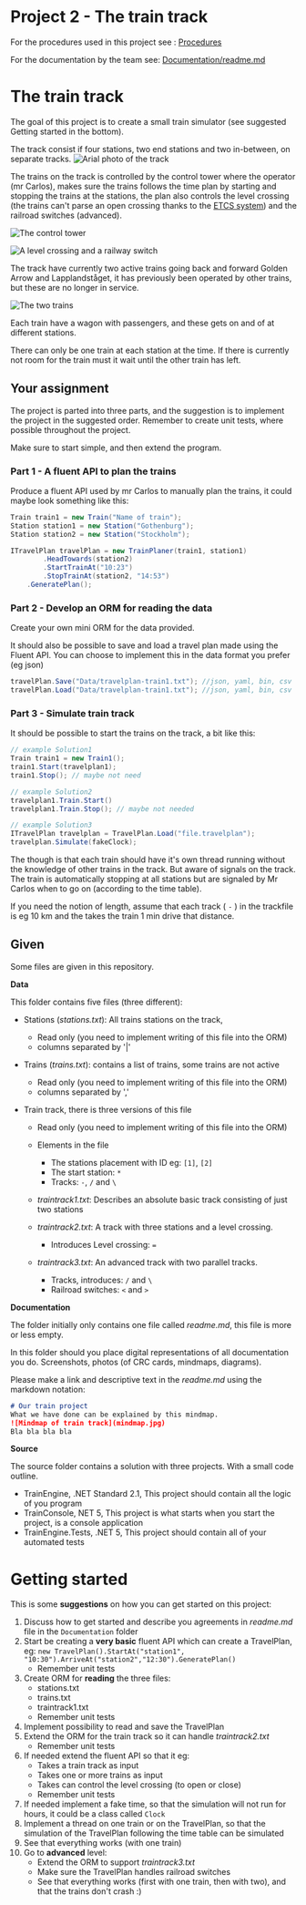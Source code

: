 # Project 2 - The train track

For the procedures used in this project see : [Procedures](Procedures.md)

For the documentation by the team see: [Documentation/readme.md](Documentation/readme.md)

# The train track

The goal of this project is to create a small train simulator (see suggested Getting started in the bottom).

The track consist if four stations, two end stations and two in-between, on separate tracks. ![Arial photo of the track](_assets/track.jpg)

The trains on the track is controlled by the control tower where the operator (mr Carlos), makes sure the trains follows the time plan by starting and stopping the trains at the stations, the plan also controls the level crossing (the trains can't parse an open crossing thanks to the [ETCS system](https://en.wikipedia.org/wiki/European_Train_Control_System)) and the railroad switches (advanced).

![The control tower](_assets/control.jpg)

![A level crossing and a railway switch](_assets/levelcrossingswitch.jpg)

The track have currently two active trains going back and forward Golden Arrow and Lapplandståget, it has previously been operated by other trains, but these are no longer in service. 

![The two trains](_assets/trains.jpg)

Each train have a wagon with passengers, and these gets on and of at different stations.

There can only be one train at each station at the time. If there is currently not room for the train must it wait until the other train has left.

## Your assignment

The project is parted into three parts, and the suggestion is to implement the project in the suggested order. Remember to create unit tests, where possible throughout the project.

Make sure to start simple, and then extend the program.

### Part 1 - A fluent API to plan the trains

Produce a fluent API used by mr Carlos to manually plan the trains, it could maybe look something like this:

```C#
Train train1 = new Train("Name of train");
Station station1 = new Station("Gothenburg");
Station station2 = new Station("Stockholm");

ITravelPlan travelPlan = new TrainPlaner(train1, station1)
        .HeadTowards(station2)
        .StartTrainAt("10:23")
        .StopTrainAt(station2, "14:53")
    .GeneratePlan();


```

### Part 2 - Develop an ORM for reading the data

Create your own mini ORM for the data provided. 

It should also be possible to save and load a travel plan made using the Fluent API. You can choose to implement this in the data format you prefer (eg json)

```csharp
travelPlan.Save("Data/travelplan-train1.txt"); //json, yaml, bin, csv
travelPlan.Load("Data/travelplan-train1.txt"); //json, yaml, bin, csv
```

### Part 3 - Simulate train track

It should be possible to start the trains on the track, a bit like this:

```c#
// example Solution1
Train train1 = new Train1();
train1.Start(travelplan1);
train1.Stop(); // maybe not need

// example Solution2
travelplan1.Train.Start()
travelplan1.Train.Stop(); // maybe not needed

// example Solution3
ITravelPlan travelplan = TravelPlan.Load("file.travelplan");
travelplan.Simulate(fakeClock);
```

The though is that each train should have it's own thread running without the knowledge of other trains in the track. But aware of signals on the track. The train is automatically stopping at all stations but are signaled by Mr Carlos when to go on (according to the time table). 

If you need the notion of length, assume that each track ( `-` )  in the trackfile is eg 10 km and the takes the train 1 min drive that distance.

## Given

Some files are given in this repository.

**Data**

This folder contains five files (three different):

* Stations (*stations.txt*): All trains stations on the track, 
  * Read only (you need to implement writing of this file into the ORM)
  * columns separated by '|'
  
* Trains (*trains.txt*): contains a list of trains, some trains are not active
  * Read only (you need to implement writing of this file into the ORM)
  * columns separated by ','
  
* Train track, there is three versions of this file

  * Read only (you need to implement writing of this file into the ORM)

  * Elements in the file

    * The stations placement with ID eg: `[1]`, `[2]`
    * The start station: `*`
    * Tracks: `-`, `/` and `\`

  * *traintrack1.txt*: Describes an absolute basic track consisting of just two stations

  * *traintrack2.txt*: A track with three stations and a level crossing.

    - Introduces Level crossing: `=`

  * *traintrack3.txt*: An advanced track with two parallel tracks. 

    - Tracks, introduces:  `/` and `\`
    - Railroad switches: `<` and `>`

      

**Documentation**

The folder initially only contains one file called *readme.md*, this file is more or less empty.

In this folder should you place digital representations of all documentation you do. Screenshots, photos (of CRC cards, mindmaps, diagrams).

Please make a link and descriptive text in the *readme.md* using the markdown notation:

```markdown
# Our train project
What we have done can be explained by this mindmap.
![Mindmap of train track](mindmap.jpg)
Bla bla bla bla
```

**Source**

The source folder contains a solution with three projects. With a small code outline.

* TrainEngine, .NET Standard 2.1, This project should contain all the logic of you program
* TrainConsole, NET 5, This project is what starts when you start the project, is a console application
* TrainEngine.Tests, .NET 5, This project should contain all of your automated tests

# Getting started

This is some **suggestions** on how you can get started on this project:
1. Discuss how to get started and describe you agreements in *readme.md* file in the `Documentation` folder
2. Start be creating a **very basic** fluent API which can create a TravelPlan, eg: `new TravelPlan().StartAt("station1", "10:30").ArriveAt("station2","12:30").GeneratePlan()`
   * Remember unit tests
3. Create ORM for **reading** the three files:
   * stations.txt
   * trains.txt
   * traintrack1.txt
   * Remember unit tests
4. Implement possibility to read and save the TravelPlan
5. Extend the ORM for the train track so it can handle *traintrack2.txt*
   * Remember unit tests
6. If needed extend the fluent API so that it eg:
   * Takes a train track as input
   * Takes one or more trains as input
   * Takes can control the level crossing (to open or close)
   * Remember unit tests
7. If needed implement a fake time, so that the simulation will not run for hours, it could be a class called `Clock`
8. Implement a thread on one train or on the TravelPlan, so that the simulation of the TravelPlan following the time table can be simulated
9. See that everything works (with one train)
10. Go to **advanced** level: 
    * Extend the ORM to support *traintrack3.txt*
    * Make sure the TravelPlan handles railroad switches
    * See that everything works (first with one train, then with two), and that the trains don't crash :)